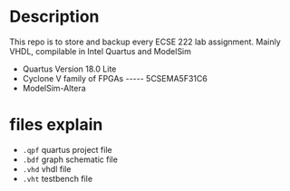 # Description
This repo is to store and backup every ECSE 222 lab assignment. Mainly VHDL, compilable in Intel Quartus and ModelSim 

- Quartus Version 18.0 Lite
- Cyclone V family of FPGAs ----- 5CSEMA5F31C6
- ModelSim-Altera


# files explain
- ``.qpf`` quartus project file
- ``.bdf`` graph schematic file
- ``.vhd`` vhdl file
- ``.vht`` testbench file

